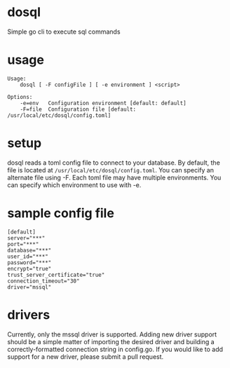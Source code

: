 # dosql
Simple go cli to execute sql commands

# usage
```
Usage:
	dosql [ -F configFile ] [ -e environment ] <script>

Options:
	-e=env   Configuration environment [default: default]
	-F=file  Configuration file [default: /usr/local/etc/dosql/config.toml]
```

# setup
dosql reads a toml config file to connect to your database.  By default, the file is located at `/usr/local/etc/dosql/config.toml`.  You can specify an alternate file using -F.  Each toml file may have multiple environments.  You can specify which environment to use with -e.

# sample config file
```
[default]
server="***"
port="***"
database="***"
user_id="***"
password="***"
encrypt="true"
trust_server_certificate="true"
connection_timeout="30"
driver="mssql"
```

# drivers
Currently, only the mssql driver is supported.  Adding new driver support should be a simple matter of importing the desired driver and building a correctly-formatted connection string in config.go.  If you would like to add support for a new driver, please submit a pull request.
